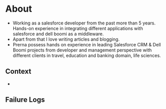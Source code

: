 # About

-  Working as a salesforce developer from the past more than 5 years. Hands-on experience in integrating different applications with salesforce and dell boomi as a middleware.
-  Apart from that I love writing articles and blogging.
-  Prerna possess hands on experience in leading Salesforce CRM & Dell Boomi projects from developer and management perspective with different clients in travel, education and banking domain, life sciences. 

## Context

-  

## Failure Logs


